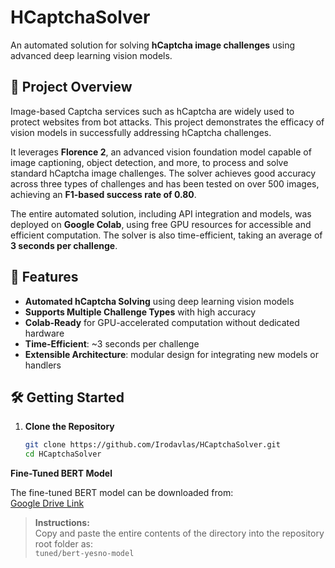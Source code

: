 # HCaptchaSolver

An automated solution for solving **hCaptcha image challenges** using advanced deep learning vision models.

## 📖 Project Overview

Image-based Captcha services such as hCaptcha are widely used to protect websites from bot attacks. This project demonstrates the efficacy of vision models in successfully addressing hCaptcha challenges.  

It leverages **Florence 2**, an advanced vision foundation model capable of image captioning, object detection, and more, to process and solve standard hCaptcha image challenges. The solver achieves good accuracy across three types of challenges and has been tested on over 500 images, achieving an **F1-based success rate of 0.80**.  

The entire automated solution, including API integration and models, was deployed on **Google Colab**, using free GPU resources for accessible and efficient computation. The solver is also time-efficient, taking an average of **3 seconds per challenge**.  


## 🚀 Features

- **Automated hCaptcha Solving** using deep learning vision models  
- **Supports Multiple Challenge Types** with high accuracy  
- **Colab-Ready** for GPU-accelerated computation without dedicated hardware  
- **Time-Efficient**: ~3 seconds per challenge  
- **Extensible Architecture**: modular design for integrating new models or handlers  

## 🛠️ Getting Started

1. **Clone the Repository**

   ```bash
   git clone https://github.com/Irodavlas/HCaptchaSolver.git
   cd HCaptchaSolver


**Fine-Tuned BERT Model**

The fine-tuned BERT model can be downloaded from:  
[Google Drive Link](https://drive.google.com/drive/folders/1YJLlzqwiStLhyjTKkOwYXzma3JZWuYlL?usp=drive_link)

> **Instructions:**  
> Copy and paste the entire contents of the directory into the repository root folder as:  
> `tuned/bert-yesno-model`
